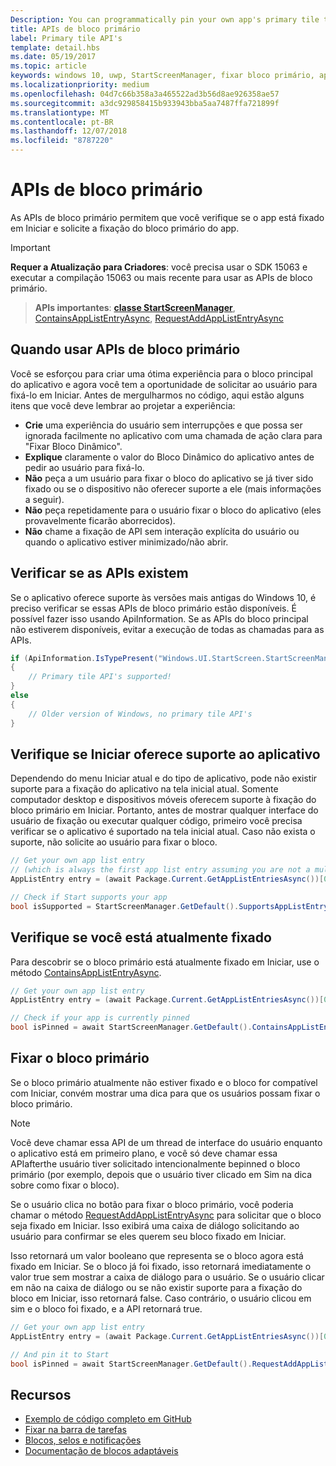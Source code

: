 ```yaml
---
Description: You can programmatically pin your own app's primary tile to Start, just like you can pin secondary tiles. And you can check whether it's currently pinned.
title: APIs de bloco primário
label: Primary tile API's
template: detail.hbs
ms.date: 05/19/2017
ms.topic: article
keywords: windows 10, uwp, StartScreenManager, fixar bloco primário, apis de bloco primário, verificar se o bloco está fixado, bloco dinâmico
ms.localizationpriority: medium
ms.openlocfilehash: 04d7c66b358a3a465522ad3b56d8ae926358ae57
ms.sourcegitcommit: a3dc929858415b933943bba5aa7487ffa721899f
ms.translationtype: MT
ms.contentlocale: pt-BR
ms.lasthandoff: 12/07/2018
ms.locfileid: "8787220"
---
```

# <a name="primary-tile-apis"></a>APIs de bloco primário
 

As APIs de bloco primário permitem que você verifique se o app está fixado em Iniciar e solicite a fixação do bloco primário do app.

> [!IMPORTANT]
> **Requer a Atualização para Criadores**: você precisa usar o SDK 15063 e executar a compilação 15063 ou mais recente para usar as APIs de bloco primário.

> **APIs importantes**: [**classe StartScreenManager**](https://docs.microsoft.com/uwp/api/windows.ui.startscreen.startscreenmanager), [ContainsAppListEntryAsync](https://docs.microsoft.com/uwp/api/windows.ui.startscreen.startscreenmanager#Windows_UI_StartScreen_StartScreenManager_ContainsAppListEntryAsync_Windows_ApplicationModel_Core_AppListEntry_), [RequestAddAppListEntryAsync](https://docs.microsoft.com/uwp/api/windows.ui.startscreen.startscreenmanager#Windows_UI_StartScreen_StartScreenManager_RequestAddAppListEntryAsync_Windows_ApplicationModel_Core_AppListEntry_)


## <a name="when-to-use-primary-tile-apis"></a>Quando usar APIs de bloco primário

Você se esforçou para criar uma ótima experiência para o bloco principal do aplicativo e agora você tem a oportunidade de solicitar ao usuário para fixá-lo em Iniciar. Antes de mergulharmos no código, aqui estão alguns itens que você deve lembrar ao projetar a experiência:

* **Crie** uma experiência do usuário sem interrupções e que possa ser ignorada facilmente no aplicativo com uma chamada de ação clara para "Fixar Bloco Dinâmico".
* **Explique** claramente o valor do Bloco Dinâmico do aplicativo antes de pedir ao usuário para fixá-lo.
* **Não** peça a um usuário para fixar o bloco do aplicativo se já tiver sido fixado ou se o dispositivo não oferecer suporte a ele (mais informações a seguir).
* **Não** peça repetidamente para o usuário fixar o bloco do aplicativo (eles provavelmente ficarão aborrecidos).
* **Não** chame a fixação de API sem interação explícita do usuário ou quando o aplicativo estiver minimizado/não abrir.


## <a name="checking-whether-the-apis-exist"></a>Verificar se as APIs existem

Se o aplicativo oferece suporte às versões mais antigas do Windows 10, é preciso verificar se essas APIs de bloco primário estão disponíveis. É possível fazer isso usando ApiInformation. Se as APIs do bloco principal não estiverem disponíveis, evitar a execução de todas as chamadas para as APIs.

```csharp
if (ApiInformation.IsTypePresent("Windows.UI.StartScreen.StartScreenManager"))
{
    // Primary tile API's supported!
}
else
{
    // Older version of Windows, no primary tile API's
}
```


## <a name="check-if-start-supports-your-app"></a>Verifique se Iniciar oferece suporte ao aplicativo

Dependendo do menu Iniciar atual e do tipo de aplicativo, pode não existir suporte para a fixação do aplicativo na tela inicial atual. Somente computador desktop e dispositivos móveis oferecem suporte à fixação do bloco primário em Iniciar. Portanto, antes de mostrar qualquer interface do usuário de fixação ou executar qualquer código, primeiro você precisa verificar se o aplicativo é suportado na tela inicial atual. Caso não exista o suporte, não solicite ao usuário para fixar o bloco.

```csharp
// Get your own app list entry
// (which is always the first app list entry assuming you are not a multi-app package)
AppListEntry entry = (await Package.Current.GetAppListEntriesAsync())[0];

// Check if Start supports your app
bool isSupported = StartScreenManager.GetDefault().SupportsAppListEntry(entry);
```


## <a name="check-whether-youre-currently-pinned"></a>Verifique se você está atualmente fixado

Para descobrir se o bloco primário está atualmente fixado em Iniciar, use o método [ContainsAppListEntryAsync](https://docs.microsoft.com/uwp/api/windows.ui.startscreen.startscreenmanager#Windows_UI_StartScreen_StartScreenManager_ContainsAppListEntryAsync_Windows_ApplicationModel_Core_AppListEntry_).

```csharp
// Get your own app list entry
AppListEntry entry = (await Package.Current.GetAppListEntriesAsync())[0];

// Check if your app is currently pinned
bool isPinned = await StartScreenManager.GetDefault().ContainsAppListEntryAsync(entry);
```


##  <a name="pin-your-primary-tile"></a>Fixar o bloco primário

Se o bloco primário atualmente não estiver fixado e o bloco for compatível com Iniciar, convém mostrar uma dica para que os usuários possam fixar o bloco primário.

> [!NOTE]
> Você deve chamar essa API de um thread de interface do usuário enquanto o aplicativo está em primeiro plano, e você só deve chamar essa APIafterthe usuário tiver solicitado intencionalmente bepinned o bloco primário (por exemplo, depois que o usuário tiver clicado em Sim na dica sobre como fixar o bloco).

Se o usuário clica no botão para fixar o bloco primário, você poderia chamar o método [RequestAddAppListEntryAsync](https://docs.microsoft.com/uwp/api/windows.ui.startscreen.startscreenmanager#Windows_UI_StartScreen_StartScreenManager_RequestAddAppListEntryAsync_Windows_ApplicationModel_Core_AppListEntry_) para solicitar que o bloco seja fixado em Iniciar. Isso exibirá uma caixa de diálogo solicitando ao usuário para confirmar se eles querem seu bloco fixado em Iniciar.

Isso retornará um valor booleano que representa se o bloco agora está fixado em Iniciar. Se o bloco já foi fixado, isso retornará imediatamente o valor true sem mostrar a caixa de diálogo para o usuário. Se o usuário clicar em não na caixa de diálogo ou se não existir suporte para a fixação do bloco em Iniciar, isso retornará false. Caso contrário, o usuário clicou em sim e o bloco foi fixado, e a API retornará true.

```csharp
// Get your own app list entry
AppListEntry entry = (await Package.Current.GetAppListEntriesAsync())[0];

// And pin it to Start
bool isPinned = await StartScreenManager.GetDefault().RequestAddAppListEntryAsync(entry);
```


## <a name="resources"></a>Recursos

* [Exemplo de código completo em GitHub](https://github.com/WindowsNotifications/quickstart-pin-primary-tile)
* [Fixar na barra de tarefas](../pin-to-taskbar.md)
* [Blocos, selos e notificações](index.md)
* [Documentação de blocos adaptáveis](create-adaptive-tiles.md)
